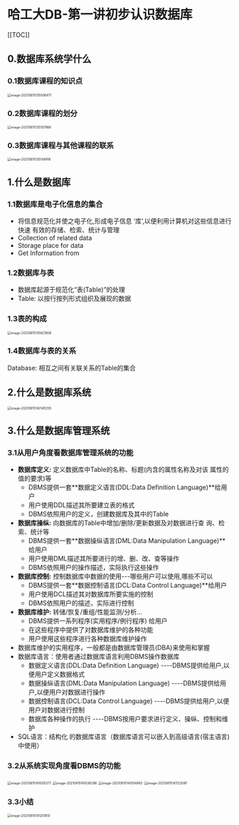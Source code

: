 # 哈工大DB-第一讲初步认识数据库

[[TOC]]



## 0.数据库系统学什么

### 0.1数据库课程的知识点

<img src="./pic/image-20210815135008471.png" alt="image-20210815135008471" style="zoom:50%;" />

### 0.2数据库课程的划分

<img src="./pic/image-20210815135107866.png" alt="image-20210815135107866" style="zoom:50%;" />

### 0.3数据库课程与其他课程的联系

<img src="./pic/image-20210815135149916.png" alt="image-20210815135149916" style="zoom:50%;" />

## 1.什么是数据库

### 1.1数据库是电子化信息的集合

- 将信息规范化并使之电子化,形成电子信息 ‘库’,以便利用计算机对这些信息进行快速 有效的存储、检索、统计与管理
- Collection of related data 
- Storage place for data  
- Get Information from 

### 1.2数据库与表

- 数据库起源于规范化“表(Table)”的处理 
- Table: 以按行按列形式组织及展现的数据

### 1.3表的构成

<img src="./pic/image-20210815135821806.png" alt="image-20210815135821806" style="zoom:50%;" />

### 1.4数据库与表的关系

Database: 相互之间有关联关系的Table的集合

## 2.什么是数据库系统

<img src="./pic/image-20210815140145255.png" alt="image-20210815140145255" style="zoom:50%;" />

## 3.什么是数据库管理系统

### 3.1从用户角度看数据库管理系统的功能

- **数据库定义:** 定义数据库中Table的名称、标题(内含的属性名称及对该 属性的值的要求)等  
  - DBMS提供一套**数据定义语言(DDL:Data Definition Language)**给用户
  - 用户使用DDL描述其所要建立表的格式 
  - DBMS依照用户的定义，创建数据库及其中的Table
- **数据库操纵:** 向数据库的Table中增加/删除/更新数据及对数据进行查 询、检索、统计等
  - DBMS提供一套**数据操纵语言(DML:Data Manipulation Language)**给用户
  - 用户使用DML描述其所要进行的增、删、改、查等操作
  - DBMS依照用户的操作描述，实际执行这些操作
- **数据库控制:** 控制数据库中数据的使用---哪些用户可以使用,哪些不可以
  - DBMS提供一套**数据控制语言(DCL:Data Control Language)**给用户
  - 用户使用DCL描述其对数据库所要实施的控制
  - DBMS依照用户的描述，实际进行控制
- **数据库维护:** 转储/恢复/重组/性能监测/分析… 
  - DBMS提供一系列程序(实用程序/例行程序) 给用户
  - 在这些程序中提供了对数据库维护的各种功能
  - 用户使用这些程序进行各种数据库维护操作
- 数据库维护的实用程序，一般都是由数据库管理员(DBA)来使用和掌握
- 数据库语言：使用者通过数据库语言利用DBMS操作数据库
  - 数据定义语言(DDL:Data Definition Language) ----DBMS提供给用户,以便用户定义数据格式 
  - 数据操纵语言(DML:Data Manipulation Language) ----DBMS提供给用户,以便用户对数据进行操作 
  - 数据控制语言(DCL:Data Control Language) ----DBMS提供给用户,以便用户对数据进行控制 
  - 数据库各种操作的执行 ----DBMS按用户要求进行定义、操纵、控制和维护
- SQL语言：结构化 的数据库语言（数据库语言可以嵌入到高级语言(宿主语言)中使用）

### 3.2从系统实现角度看DBMS的功能

<img src="./pic/image-20210815141005377.png" alt="image-20210815141005377" style="zoom:50%;" />

<img src="./pic/image-20210815141036298.png" alt="image-20210815141036298" style="zoom:50%;" />

<img src="./pic/image-20210815141054993.png" alt="image-20210815141054993" style="zoom:50%;" />

<img src="./pic/image-20210815141123097.png" alt="image-20210815141123097" style="zoom:50%;" />

### 3.3小结

<img src="./pic/image-20210815141201810.png" alt="image-20210815141201810" style="zoom:50%;" />
